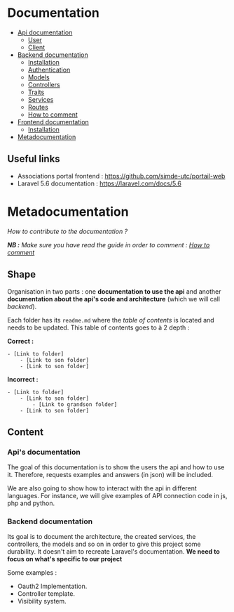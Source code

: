 # Documentation

- [Api documentation](api/)
    - [User](api/user/)
    - [Client](api/client/)
- [Backend documentation](backend/)
    - [Installation](backend/installation.md)
    - [Authentication](backend/oauth.md)
    - [Models](backend/models.md)
    - [Controllers](backend/controllers.md)
    - [Traits](backend/traits.md)
    - [Services](backend/services.md)
    - [Routes](backend/routes.md)
    - [How to comment](backend/comment.md)
- [Frontend documentation](frontend/)
    - [Installation](frontend/installation.md)
- [Metadocumentation](#métadocumentation)

## Useful links

- Associations portal frontend : https://github.com/simde-utc/portail-web
- Laravel 5.6 documentation : https://laravel.com/docs/5.6

# Metadocumentation

*How to contribute to the documentation ?*

***NB :*** *Make sure you have read the guide in order to comment : [How to comment](backend/comment.md)*

## Shape

Organisation in two parts : one **documentation to use the api** and another **documentation about the api's code and architecture** (which we will call *backend*).

Each folder has its `readme.md` where the *table of contents* is located and needs to be updated. This table of contents goes to à 2 depth :

**Correct :** 

```
- [Link to folder]
    - [Link to son folder]
    - [Link to son folder]
```

**Incorrect :**

```
- [Link to folder]
    - [Link to son folder]
        - [Link to grandson folder]
    - [Link to son folder]
```

## Content

### Api's documentation

The goal of this documentation is to show the users the api and how to use it. Therefore, requests examples and answers (in json) will be included.

We are also going to show how to interact with the api in different languages. For instance, we will give examples of API connection code in js, php and python.

### Backend documentation

Its goal is to document the architecture, the created services, the controllers, the models and so on in order to give this project some durability. It doesn't aim to recreate Laravel's documentation. **We need to focus on what's specific to our project** 

Some examples :
- Oauth2 Implementation.
- Controller template.
- Visibility system.